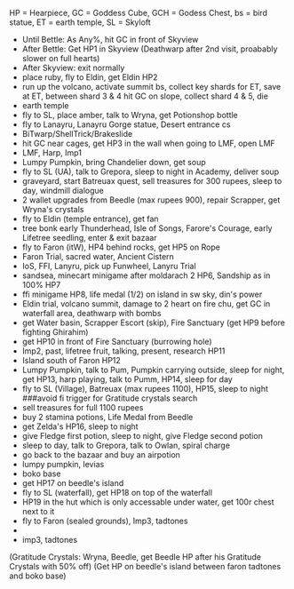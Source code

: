 HP = Hearpiece, GC = Goddess Cube, GCH = Godess Chest, bs = bird statue, ET = earth temple, SL = Skyloft
* Until Bettle: As Any%, hit GC in front of Skyview
* After Bettle: Get HP1 in Skyview (Deathwarp after 2nd visit, proabably slower on full hearts)
* After Skyview: exit normally
* place ruby, fly to Eldin, get Eldin HP2
* run up the volcano, activate summit bs, collect key shards for ET, save at ET, between shard 3 & 4 hit GC on slope, collect shard 4 & 5, die
* earth temple
* fly to SL, place amber, talk to Wryna, get Potionshop bottle
* fly to Lanayru, Lanayru Gorge statue, Desert entrance cs
* BiTwarp/ShellTrick/Brakeslide
* hit GC near cages, get HP3 in the wall when going to LMF, open LMF
* LMF, Harp, Imp1
* Lumpy Pumpkin, bring Chandelier down, get soup
* fly to SL (UA), talk to Grepora, sleep to night in Academy, deliver soup
* graveyard, start Batreuax quest, sell treasures for 300 rupees, sleep to day, windmill dialogue
* 2 wallet upgrades from Beedle (max rupees 900), repair Scrapper, get Wryna's crystals
* fly to Eldin (temple entrance), get fan
* tree bonk early Thunderhead, Isle of Songs, Farore's Courage, early Lifetree seedling, enter & exit bazaar
* fly to Faron (itW), HP4 behind rocks, get HP5 on Rope
* Faron Trial, sacred water, Ancient Cistern
* IoS, FFI, Lanyru, pick up Funwheel, Lanyru Trial
* sandsea, minecart minigame after moldarach 2 HP6, Sandship as in 100% HP7
* ffi minigame HP8, life medal (1/2) on island in sw sky, din's power
* Eldin trial, volcano summit, damage to 2 heart on fire chu, get GC in waterfall area, deathwarp with bombs
* get Water basin, Scrapper Escort (skip), Fire Sanctuary (get HP9 before fighting Ghirahim)
* get HP10 in front of Fire Sanctuary (burrowing hole)
* Imp2, past, lifetree fruit, talking, present, research HP11
* Island south of Faron HP12
* Lumpy Pumpkin, talk to Pum, Pumpkin carrying outside, sleep for night, get HP13, harp playing, talk to Pumm, HP14, sleep for day
* fly to SL (Village), Batreuax (max rupees 1100), HP15, sleep to night ###avoid fi trigger for Gratitude crystals search
* sell treasures for full 1100 rupees 
* buy 2 stamina potions, Life Medal from Beedle
* get Zelda's HP16, sleep to night
* give Fledge first potion, sleep to night, give Fledge second potion
* sleep to day, talk to Grepora, talk to Owlan, spiral charge
* go back to the bazaar and buy an airpotion
* lumpy pumpkin, levias
* boko base
* get HP17 on beedle's island
* fly to SL (waterfall), get HP18 on top of the waterfall
* HP19 in the hut which is only accessable under water, get 100r chest next to it
* fly to Faron (sealed grounds), Imp3, tadtones
*
* imp3, tadtones



(Gratitude Crystals: Wryna, Beedle, get Beedle HP after his Gratitude Crystals with 50% off)
(Get HP on beedle's island between faron tadtones and boko base)
